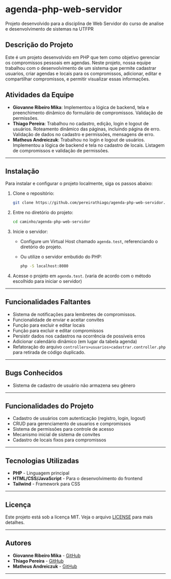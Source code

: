 # agenda-php-web-servidor
Projeto desenvolvido para a disciplina de Web Servidor do curso de analise e desenvolvimento de sistemas na UTFPR

## Descrição do Projeto

Este é um projeto desenvolvido em PHP que tem como objetivo gerenciar os compromissos pessoais em agendas. Neste projeto, nossa equipe trabalhou com o desenvolvimento de um sistema que permite cadastrar usuarios, criar agendas e locais para os compromissos, adicionar, editar e compartilhar compromissos, e permitir visualizar essas informações. 

## Atividades da Equipe

- **Giovanne Ribeiro Mika**: Implementou a lógica de backend, tela e preenchimento dinâmico do formulário de compromissos. Validação de permissões.
- **Thiago Pereira**: Trabalhou no cadastro, edição, login e logout de usuários. Roteamento dinâmico das páginas, incluindo página de erro. Validação de dados no cadastro e permissões, mensagens de erro.
- **Matheus Andreiczuk**: Trabalhou no login e logout de usuários. Implementou a lógica de backend e tela no cadastro de locais. Listagem de compromissos e validação de permissões.

---

## Instalação

Para instalar e configurar o projeto localmente, siga os passos abaixo:

1. Clone o repositório:

    ```bash
    git clone https://github.com/pereirathiago/agenda-php-web-servidor.git
    ```

2. Entre no diretório do projeto:

    ```bash
    cd caminho/agenda-php-web-servidor
    ```

3. Inicie o servidor:
    - Configure um Virtual Host chamado `agenda.test`, referenciando o diretório do projeto.
    - Ou utilize o servidor embutido do PHP:

        ```bash
        php -S localhost:8080
        ```

4. Acesse o projeto em `agenda.test`. (varia de acordo com o método escolhido para iniciar o servidor)

---

## Funcionalidades Faltantes

- Sistema de notificações para lembretes de compromissos.
- Funcionalidade de enviar e aceitar convites
- Função para excluir e editar locais
- Função para excluir e editar compromissos
- Persistir dados nos cadastros na ocorrência de possíveis erros
- Adicionar calendário dinâmico (em lugar da tabela agenda)
- Refatoração do arquivo `controllers>usuarios>cadastrar.controller.php` para retirada de código duplicado.

---

## Bugs Conhecidos

- Sistema de cadastro de usuário não armazena seu gênero

---

## Funcionalidades do Projeto

- Cadastro de usuários com autenticação (registro, login, logout)
- CRUD para gerenciamento de usuarios e compromissos
- Sistema de permissões para controle de acesso
- Mecanismo inicial de sistema de convites
- Cadastro de locais fixos para compromissos

---

## Tecnologias Utilizadas

- **PHP** - Linguagem principal
- **HTML/CSS/JavaScript** - Para o desenvolvimento do frontend
- **Tailwind** - Framework para CSS

---

## Licença

Este projeto está sob a licença MIT. Veja o arquivo [LICENSE](LICENSE) para mais detalhes.

---

## Autores

- **Giovanne Ribeiro Mika** - [GitHub](https://github.com/GiovanneMika)
- **Thiago Pereira** - [GitHub](https://github.com/pereirathiago)
- **Matheus Andreiczuk** - [GitHub](https://github.com/MatheusAndreiczuk)

---


